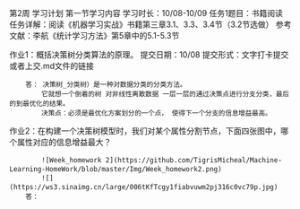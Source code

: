 第2周 学习计划
﻿第一节学习内容
	学习时长：10/08-10/09
	任务1题目：书籍阅读
任务详解：阅读《机器学习实战》书籍第三章3.1、3.3、3.4节（3.2节选做）
参考文献：李航《统计学习方法》第5章中的5.1-5.3节

作业1：概括决策树分类算法的原理。
提交日期：10/08
提交形式：文字打卡提交或者上交.md文件的链接
		
		答： 决策树_分类树）是一种对数据分类的分类方法。  
			它就想一个倒着的树 对非线性离散数据 一层一层的通过决策点进行分支分类，最后的到最优化的结果。
			决策点：必须是最优化方案划分的一个点， 使得下一个分支的信息增益最高。


作业2：在构建一个决策树模型时，我们对某个属性分割节点，下面四张图中，哪个属性对应的信息增益最大？
	
			![Week_homework 2](https://github.com/TigrisMicheal/Machine-Learning-HomeWork/blob/master/Img/Week_homework2.png)
			![](https://ws3.sinaimg.cn/large/006tKfTcgy1fiabvuwm2pj316c0vc79p.jpg)
		答：